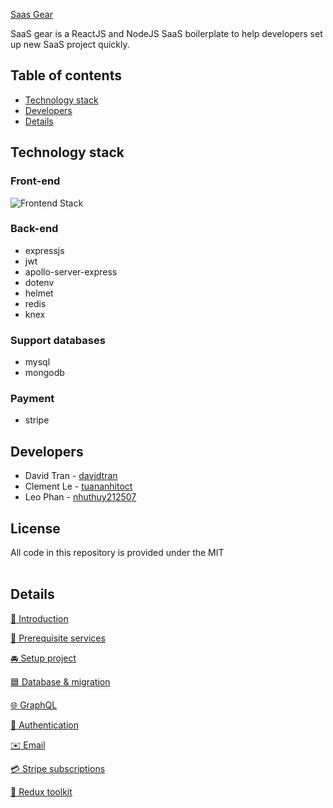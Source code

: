 [Saas Gear](https://github.com/JSLancerTeam/saasgear)  
  
SaaS gear is a ReactJS and NodeJS SaaS boilerplate to help developers set up new SaaS project quickly.

## Table of contents
- [Technology stack](#technology-stack)
- [Developers](#developers)
- [Details](#details)

## Technology stack

### Front-end
![Frontend Stack](https://github.com/JSLancerTeam/saasgear/blob/documents/docs/images/front-end-stack.png)

### Back-end
- expressjs
- jwt
- apollo-server-express
- dotenv
- helmet
- redis
- knex

### Support databases
- mysql
- mongodb

### Payment
- stripe

## Developers
- David Tran - [davidtran](http://github.com/davidtran)
- Clement Le - [tuananhitoct](https://github.com/tuananhitoct)
- Leo Phan - [nhuthuy212507](https://github.com/nhuthuy212507)
## License
All code in this repository is provided under the MIT  
<br>
  
## Details
[:loudspeaker: Introduction](https://www.notion.so/1b80e32f72664f888ad72938dda0e655)

[:watermelon: Prerequisite services](https://www.notion.so/4c0262f5369f45c9a73ef7f874111685)

[:oncoming_automobile: Setup project](https://www.notion.so/8d1e7f8ccd82481e9dd7a9a1948dabb6)

[:blue_square: Database & migration](https://www.notion.so/19542c8def044cbbacce7ea35935b748)

[:globe_with_meridians: GraphQL](https://www.notion.so/37c7124e19d54286bc88cd2073af0763)

[:closed_lock_with_key: Authentication](https://www.notion.so/7730e672a5134823aa62066c52033669)

[:envelope: Email](https://www.notion.so/b7a7f355cad14f5e971b32c322462372)

[:credit_card: Stripe subscriptions](https://www.notion.so/9dd1cc634f03439a8b8a3ba01030f7f9)

[:ear_of_rice: Redux toolkit](https://www.notion.so/9f873e9d7b7d474d856ec511e184e9b6)
